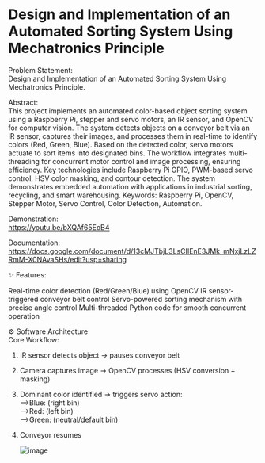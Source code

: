 # Design and Implementation of an Automated Sorting System Using Mechatronics Principle
Problem Statement:  
Design and Implementation of an Automated Sorting System Using Mechatronics Principle.
  
Abstract:  
This project implements an automated color-based object sorting system using a Raspberry Pi, stepper and servo motors, an IR sensor, and OpenCV for computer vision. The system detects objects on a conveyor belt via an IR sensor, captures their images, and processes them in real-time to identify colors (Red, Green, Blue). Based on the detected color, servo motors actuate to sort items into designated bins. The workflow integrates multi-threading for concurrent motor control and image processing, ensuring efficiency. Key technologies include Raspberry Pi GPIO, PWM-based servo control, HSV color masking, and contour detection. The system demonstrates embedded automation with applications in industrial sorting, recycling, and smart warehousing.
Keywords: Raspberry Pi, OpenCV, Stepper Motor, Servo Control, Color Detection, Automation.

Demonstration:  
https://youtu.be/bXQAf65EoB4

Documentation:  
https://docs.google.com/document/d/13cMJTbjL3LsCIIEnE3JMk_mNxjLzLZRmM-X0NAvaSHs/edit?usp=sharing 

✨ Features:

Real-time color detection (Red/Green/Blue) using OpenCV
IR sensor-triggered conveyor belt control
Servo-powered sorting mechanism with precise angle control
Multi-threaded Python code for smooth concurrent operation

⚙️ Software Architecture   
Core Workflow:
1. IR sensor detects object → pauses conveyor belt  
2. Camera captures image → OpenCV processes (HSV conversion + masking)  
3. Dominant color identified → triggers servo action:  
   -->Blue:  (right bin)  
   -->Red:  (left bin)  
   -->Green: (neutral/default bin)  
4. Conveyor resumes

   ![image](https://github.com/user-attachments/assets/901a6e9e-28c2-454b-b386-4690397b702e)







   
